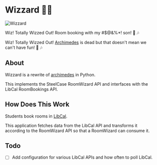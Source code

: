 # Wizzard :mage_man:

![Wizzard](https://i.ytimg.com/vi/BiQCvAnyyQI/hqdefault.jpg)
 
Wiz! Totally Wizzed Out! Room booking with my #$@&%*! son! :guitar: :notes:

Wiz! Totally Wizzed Out! [Archimedes](https://github.com/utkdigitalinitiatives/archimedes) is dead but that doesn't mean we can't have fun! :guitar: :notes:

## About

Wizzard is a rewrite of [archimedes](https://github.com/utkdigitalinitiatives/archimedes) in Python.

This implements the SteelCase RoomWizard API and interfaces with the LibCal RoomBookings API.

## How Does This Work

Students book rooms in [LibCal](https://libcal.utk.edu/booking/studyrooms).

This application fetches data from the LibCal API and transforms it according to the RoomWizard API so that a RoomWizard
can consume it.

## Todo

- [ ] Add configuration for various LibCal APIs and how often to poll LibCal.

